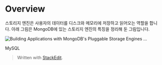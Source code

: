 # Overview

스토리지 엔진은 사용자의 데이터를 디스크와 메모리에 저장하고 읽어오는 역할을 합니다. 아래 그림은 MongoDB에 있는 스토리지 엔진의 특징을 정리해 둔 그림입니다.

![Building Applications with MongoDB's Pluggable Storage Engines ...](https://webassets.mongodb.com/_com_assets/cms/StorageEngineArchIMG2-ju0tb22fup.png)

MySQL

> Written with [StackEdit](https://stackedit.io/).
<!--stackedit_data:
eyJoaXN0b3J5IjpbLTE1OTkyMjEwOCwtMTM3NDUxNjk4N119
-->